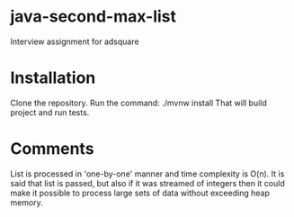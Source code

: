 # java-second-max-list

Interview assignment for adsquare

# Installation

Clone the repository. Run the command: ./mvnw install That will build project and run tests.

# Comments

List is processed in 'one-by-one' manner and time complexity is O(n). It is said that list is passed, but also if it was
streamed of integers then it could make it possible to process large sets of data without exceeding heap memory.